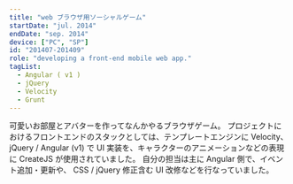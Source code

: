 ```yaml
---
title: "web ブラウザ用ソーシャルゲーム"
startDate: "jul. 2014"
endDate: "sep. 2014"
device: ["PC", "SP"]
id: "201407-201409"
role: "developing a front-end mobile web app."
tagList:
  - Angular ( v1 )
  - jQuery
  - Velocity
  - Grunt
---
```


可愛いお部屋とアバターを作ってなんかやるブラウザゲーム。
プロジェクトにおけるフロントエンドのスタックとしては、テンプレートエンジンに Velocity、jQuery / Angular (v1) で UI 実装を、キャラクターのアニメーションなどの表現に CreateJS が使用されていました。
自分の担当は主に Angular 側で、イベント追加・更新や、 CSS / jQuery 修正含む UI 改修などを行なっていました。
